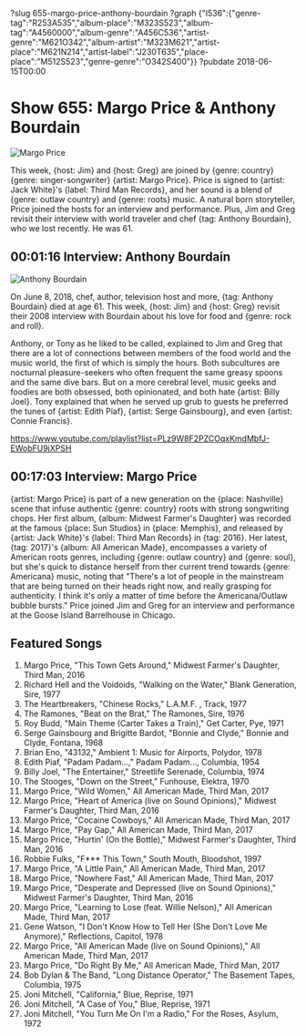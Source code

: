 ?slug 655-margo-price-anthony-bourdain
?graph {"I536":{"genre-tag":"R253A535","album-place":"M323S523","album-tag":"A4560000","album-genre":"A456C536","artist-genre":"M621O342","album-artist":"M323M621","artist-place":"M621N214","artist-label":"J230T635","place-place":"M512S523","genre-genre":"O342S400"}}
?pubdate 2018-06-15T00:00

# Show 655: Margo Price & Anthony Bourdain

![Margo Price](//static.soundopinions.org/images/2018/margo_price.jpg)

This week, {host: Jim} and {host: Greg} are joined by {genre: country} {genre: singer-songwriter} {artist: Margo Price}. Price is signed to {artist: Jack White}'s {label: Third Man Records}, and her sound is a blend of {genre: outlaw country} and {genre: roots} music. A natural born storyteller, Price joined the hosts for an interview and performance. Plus, Jim and Greg revisit their interview with world traveler and chef {tag: Anthony Bourdain}, who we lost recently. He was 61. 


## 00:01:16 Interview: Anthony Bourdain
![Anthony Bourdain](//static.soundopinions.org/images/2018/bourdain.jpg)

On June 8, 2018, chef, author, television host and more, {tag: Anthony Bourdain} died at age 61. This week, {host: Jim} and {host: Greg} revisit their 2008 interview with Bourdain about his love for food and {genre: rock and roll}. 

Anthony, or Tony as he liked to be called, explained to Jim and Greg that there are a lot of connections between members of the food world and the music world, the first of which is simply the hours. Both subcultures are nocturnal pleasure-seekers who often frequent the same greasy spoons and the same dive bars. But on a more cerebral level, music geeks and foodies are both obsessed, both opinionated, and both hate {artist: Billy Joel}. Tony explained that when he served up grub to guests he preferred the tunes of {artist: Edith Piaf}, {artist: Serge Gainsbourg}, and even {artist: Connie Francis}.

https://www.youtube.com/playlist?list=PLz9W8F2PZCOqxKmdMbfJ-EWobFU9jXPSH

## 00:17:03 Interview: Margo Price
{artist: Margo Price} is part of a new generation on the {place: Nashville} scene that infuse authentic {genre: country} roots with strong songwriting chops. Her first album, {album: Midwest Farmer's Daughter} was recorded at the famous {place: Sun Studios} in {place: Memphis}, and released by {artist: Jack White}'s {label: Third Man Records} in {tag: 2016}. Her latest, {tag: 2017}'s {album: All American Made}, encompasses a variety of American roots genres, including {genre: outlaw country} and {genre: soul}, but she's quick to distance herself from ther current trend towards {genre: Americana} music, noting that "There's a lot of people in the mainstream that are being turned on their heads right now, and really grasping for authenticity. I think it's only a matter of time before the Americana/Outlaw bubble bursts." Price joined Jim and Greg for an interview and performance at the Goose Island Barrelhouse in Chicago.

## Featured Songs

1. Margo Price, "This Town Gets Around," Midwest Farmer's Daughter, Third Man, 2016
1. Richard Hell and the Voidoids, "Walking on the Water," Blank Generation, Sire, 1977
1. The Heartbreakers, "Chinese Rocks," L.A.M.F. , Track, 1977
1. The Ramones, "Beat on the Brat," The Ramones, Sire, 1976
1. Roy Budd, "Main Theme (Carter Takes a Train)," Get Carter, Pye, 1971
1. Serge Gainsbourg and Brigitte Bardot, "Bonnie and Clyde," Bonnie and Clyde, Fontana, 1968
1. Brian Eno, "43132," Ambient 1: Music for Airports, Polydor, 1978
1. Edith Piaf, "Padam Padam...," Padam Padam..., Columbia, 1954
1. Billy Joel, "The Entertainer," Streetlife Serenade, Columbia, 1974
1. The Stooges, "Down on the Street," Funhouse, Elektra, 1970
1. Margo Price, "Wild Women," All American Made, Third Man, 2017
1. Margo Price, "Heart of America (live on Sound Opinions)," Midwest Farmer's Daughter, Third Man, 2016
1. Margo Price, "Cocaine Cowboys," All American Made, Third Man, 2017
1. Margo Price, "Pay Gap," All American Made, Third Man, 2017
1. Margo Price, "Hurtin' (On the Bottle)," Midwest Farmer's Daughter, Third Man, 2016
1. Robbie Fulks, "F*** This Town," South Mouth, Bloodshot, 1997
1. Margo Price, "A Little Pain," All American Made, Third Man, 2017
1. Margo Price, "Nowhere Fast," All American Made, Third Man, 2017
1. Margo Price, "Desperate and Depressed (live on Sound Opinions)," Midwest Farmer's Daughter, Third Man, 2016
1. Margo Price, "Learning to Lose (feat. Willie Nelson)," All American Made, Third Man, 2017
1. Gene Watson, "I Don't Know How to Tell Her (She Don't Love Me Anymore)," Reflections, Capitol, 1978
1. Margo Price, "All American Made (live on Sound Opinions)," All American Made, Third Man, 2017
1. Margo Price, "Do Right By Me," All American Made, Third Man, 2017
1. Bob Dylan & The Band, "Long Distance Operator," The Basement Tapes, Columbia, 1975
1. Joni Mitchell, "California," Blue, Reprise, 1971
1. Joni Mitchell, "A Case of You," Blue, Reprise, 1971
1. Joni Mitchell, "You Turn Me On I'm a Radio," For the Roses, Asylum, 1972